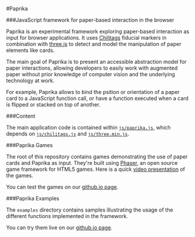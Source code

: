 #Paprika

###JavaScript framework for paper-based interaction in the browser

Paprika is an experimental framework exploring paper-based interaction as input for browser applications. It uses [Chilitags](https://github.com/chili-epfl/chilitags) fiducial markers in combination with [three.js](http://threejs.org/) to detect and model the manipulation of paper elements like cards.

The main goal of Paprika is to present an accessible abstraction model for paper interactions, allowing developers to easily work with augmented paper without prior knowledge of computer vision and the underlying technology at work.

For example, Paprika allows to bind the psition or orientation of a paper card to a JavaScript function call, or have a function executed when a card is flipped or stacked on top of another.

###Content

The main application code is contained within [`js/paprika.js`](js/paprika.js), which depends on [`js/chilitags.js`](js/chilitags.js) and [`js/three.min.js`](js/three.min.js).

###Paprika Games

The root of this repository contains games demonstrating the use of paper cards and Paprika as input. They're built using [Phaser](http://phaser.io/), an open source game framework for HTML5 games. Here is a quick [video presentation](https://vimeo.com/98052994) of the games.

You can test the games on our [github.io page](http://chili-epfl.github.io/paprika/).

###Paprika Examples

The `examples` directory contains samples illustrating the usage of the different functions implemented in the framework.

You can try them live on our [github.io page](http://chili-epfl.github.io/paprika/).